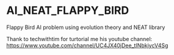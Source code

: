 # AI_NEAT_FLAPPY_BIRD


Flappy Bird AI problem using evolution theory and NEAT library

Thank to techwithtim for turtorial me
his youtube channel: https://www.youtube.com/channel/UC4JX40jDee_tINbkjycV4Sg

